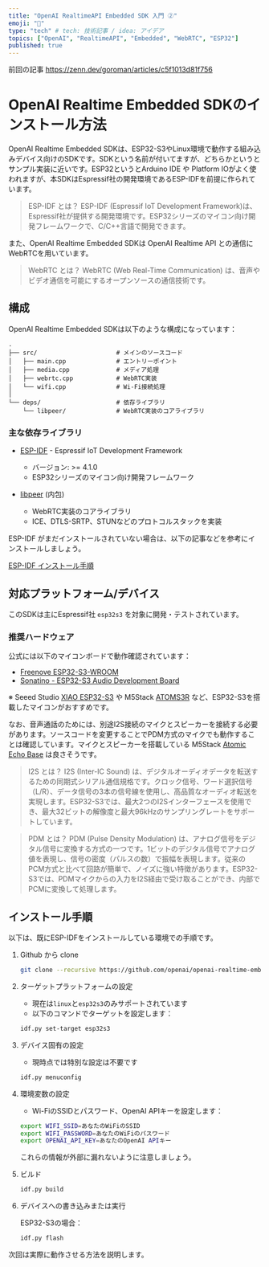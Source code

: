 ```yaml
---
title: "OpenAI RealtimeAPI Embedded SDK 入門 ②"
emoji: "🎉"
type: "tech" # tech: 技術記事 / idea: アイデア
topics: ["OpenAI", "RealtimeAPI", "Embedded", "WebRTC", "ESP32"]
published: true
---
```


前回の記事
https://zenn.dev/goroman/articles/c5f1013d81f756

# OpenAI Realtime Embedded SDKのインストール方法

OpenAI Realtime Embedded SDKは、ESP32-S3やLinux環境で動作する組み込みデバイス向けのSDKです。SDKという名前が付いてますが、どちらかというとサンプル実装に近いです。ESP32というとArduino IDE や Platform IOがよく使われますが、本SDKはEspressif社の開発環境であるESP-IDFを前提に作られています。

> ESP-IDF とは？
> ESP-IDF (Espressif IoT Development Framework)は、Espressif社が提供する開発環境です。ESP32シリーズのマイコン向け開発フレームワークで、C/C++言語で開発できます。 

また、OpenAI Realtime Embedded SDKは OpenAI Realtime API との通信にWebRTCを用いています。

> WebRTC とは？
> WebRTC (Web Real-Time Communication) は、音声やビデオ通信を可能にするオープンソースの通信技術です。


## 構成

OpenAI Realtime Embedded SDKは以下のような構成になっています：

```
.
├── src/                      # メインのソースコード
│   ├── main.cpp              # エントリーポイント
│   ├── media.cpp             # メディア処理
│   ├── webrtc.cpp            # WebRTC実装
│   └── wifi.cpp              # Wi-Fi接続処理
│
└── deps/                     # 依存ライブラリ
    └── libpeer/              # WebRTC実装のコアライブラリ
```

### 主な依存ライブラリ

- [ESP-IDF](https://github.com/espressif/esp-idf) - Espressif IoT Development Framework
  - バージョン: >= 4.1.0
  - ESP32シリーズのマイコン向け開発フレームワーク

- [libpeer](https://github.com/sepfy/libpeer) (内包)
  - WebRTC実装のコアライブラリ
  - ICE、DTLS-SRTP、STUNなどのプロトコルスタックを実装

ESP-IDF がまだインストールされていない場合は、以下の記事などを参考にインストールしましょう。

[ESP-IDF インストール手順](https://zenn.dev/search?q=esp%2520idf)



## 対応プラットフォーム/デバイス

このSDKは主にEspressif社 `esp32s3` を対象に開発・テストされています。

### 推奨ハードウェア

公式には以下のマイコンボードで動作確認されています：

* [Freenove ESP32-S3-WROOM](https://www.amazon.com/gp/product/B0BMQ8F7FN)
* [Sonatino - ESP32-S3 Audio Development Board](https://www.amazon.com/gp/product/B0BVY8RJNP)

※ Seeed Studio [XIAO ESP32-S3](https://www.switch-science.com/products/8968?srsltid=AfmBOooPbbdpfC0DicftahkrIuRk29x275aFJBkHOfBODfJoaJZ67sKP) や M5Stack [ATOMS3R](https://docs.m5stack.com/ja/core/AtomS3R) など、ESP32-S3を搭載したマイコンがおすすめです。

なお、音声通話のためには、別途I2S接続のマイクとスピーカーを接続する必要があります。ソースコードを変更することでPDM方式のマイクでも動作することは確認しています。マイクとスピーカーを搭載している M5Stack [Atomic Echo Base](https://docs.m5stack.com/ja/atom/Atomic%20Echo%20Base) は良さそうです。



> I2S とは？
> I2S (Inter-IC Sound) は、デジタルオーディオデータを転送するための同期式シリアル通信規格です。クロック信号、ワード選択信号（L/R）、データ信号の3本の信号線を使用し、高品質なオーディオ転送を実現します。ESP32-S3では、最大2つのI2Sインターフェースを使用でき、最大32ビットの解像度と最大96kHzのサンプリングレートをサポートしています。

> PDM とは？
> PDM (Pulse Density Modulation) は、アナログ信号をデジタル信号に変換する方式の一つです。1ビットのデジタル信号でアナログ値を表現し、信号の密度（パルスの数）で振幅を表現します。従来のPCM方式と比べて回路が簡単で、ノイズに強い特徴があります。ESP32-S3では、PDMマイクからの入力をI2S経由で受け取ることができ、内部でPCMに変換して処理します。

## インストール手順

以下は、既にESP-IDFをインストールしている環境での手順です。

1. Github から clone
    ```bash
    git clone --recursive https://github.com/openai/openai-realtime-embedded-sdk.git
    ```

2. ターゲットプラットフォームの設定
   * 現在は`linux`と`esp32s3`のみサポートされています
   * 以下のコマンドでターゲットを設定します：
   ```bash
   idf.py set-target esp32s3
   ```

3. デバイス固有の設定
   * 現時点では特別な設定は不要です
   ```bash
   idf.py menuconfig
   ```

4. 環境変数の設定
   * Wi-FiのSSIDとパスワード、OpenAI APIキーを設定します：
   ```bash
   export WIFI_SSID=あなたのWiFiのSSID
   export WIFI_PASSWORD=あなたのWiFiのパスワード
   export OPENAI_API_KEY=あなたのOpenAI APIキー
   ```
   これらの情報が外部に漏れないように注意しましょう。

5. ビルド
   ```bash
   idf.py build
   ```

6. デバイスへの書き込みまたは実行

   ESP32-S3の場合：
   ```bash
   idf.py flash
   ```

次回は実際に動作させる方法を説明します。

